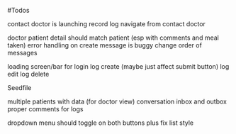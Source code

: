 #Todos

contact doctor is launching record log
navigate from contact doctor

doctor patient detail should match patient (esp with comments and meal taken)
error handling on create message is buggy
change order of messages

loading screen/bar for
login
log create (maybe just affect submit button)
log edit
log delete


Seedfile

multiple patients with data (for doctor view)
conversation inbox and outbox
proper comments for logs

dropdown menu should toggle on both buttons plus fix list style
